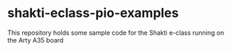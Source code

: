 # shakti-eclass-pio-examples
This repository holds some sample code for the Shakti e-class running on the Arty A35 board
